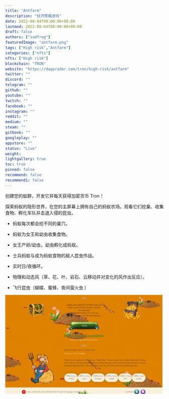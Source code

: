 ```yaml
---
title: "Antfarm"
description: "经济策略游戏"
date: 2022-08-04T00:00:00+08:00
lastmod: 2022-08-04T00:00:00+08:00
draft: false
authors: ["sadfrog"]
featuredImage: "antfarm.png"
tags: ["High risk","Antfarm"]
categories: ["nfts"]
nfts: ["High risk"]
blockchain: "TRON"
website: "https://dappradar.com/tron/high-risk/antfarm"
twitter: ""
discord: ""
telegram: ""
github: ""
youtube: ""
twitch: ""
facebook: ""
instagram: ""
reddit: ""
medium: ""
steam: ""
gitbook: ""
googleplay: ""
appstore: ""
status: "Live"
weight: 
lightgallery: true
toc: true
pinned: false
recommend: false
recommend1: false
---
```

<p>创建您的蚁群，开发它并每天获得加密货币 Tron！</p>

探索蚂蚁的隐形世界，在您的主屏幕上拥有自己的蚂蚁农场。观看它们挖巢、收集食物、孵化军队并击退入侵的昆虫。

- 蚂蚁每次都会挖不同的巢穴。
- 蚂蚁为女王和幼虫收集食物。
- 女王产卵/幼虫，幼虫孵化成蚂蚁。
- 士兵蚂蚁与成为蚂蚁食物的敌人昆虫作战。

- 实时日/夜循环。
- 物理和动态风（草、花、叶、岩石、云移动并对变化的风作出反应）。
- 飞行昆虫（蝴蝶、蜜蜂、夜间萤火虫 )



![](sadfrog.png)